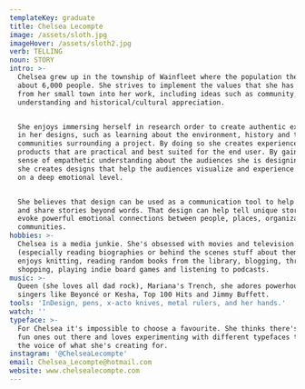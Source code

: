 ```yaml
---
templateKey: graduate
title: Chelsea Lecompte
image: /assets/sloth.jpg
imageHover: /assets/sloth2.jpg
verb: TELLING
noun: STORY
intro: >-
  Chelsea grew up in the township of Wainfleet where the population there is
  about 6,000 people. She strives to implement the values that she has learned
  from her small town into her work, including ideas such as community,
  understanding and historical/cultural appreciation.


  She enjoys immersing herself in research order to create authentic experiences
  in her designs, such as learning about the environment, history and the
  communities surrounding a project. By doing so she creates experiences and
  products that are practical and best suited for the end user. By gaining a
  sense of empathetic understanding about the audiences she is designing for,
  she creates designs that help the audiences visualize and experience messages
  on a deep emotional level. 


  She believes that design can be used as a communication tool to help visualize
  and share stories beyond words. That design can help tell unique stories that
  evoke powerful emotional connections between people, places, organizations and
  communities.
hobbies: >-
  Chelsea is a media junkie. She's obsessed with movies and television
  (especially reading biographies or behind the scenes stuff about them). She
  enjoys knitting, reading random books from the library, blogging, thrift store
  shopping, playing indie board games and listening to podcasts.
music: >-
  Queen (she loves all dad rock), Mariana's Trench, she adores powerhouse lady
  singers like Beyoncé or Kesha, Top 100 Hits and Jimmy Buffett.
tools: 'InDesign, pens, x-acto knives, metal rulers, and her hands.'
watch: ''
typeface: >-
  For Chelsea it's impossible to choose a favourite. She thinks there's too many
  fun ones out there and loves experimenting with different typefaces to capture
  the voice of what she's creating for. 
instagram: '@ChelseaLecompte'
email: Chelsea_Lecompte@hotmail.com
website: www.chelsealecompte.com
---
```


